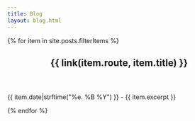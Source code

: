 ```yaml
---
title: Blog
layout: blog.html
---
```


<div class="posts">
{% for item in site.posts.filterItems %}
    <section class="post">
        <header class="post-header">
            <h2 class="post-title">{{ link(item.route, item.title) }}</h2>
        </header>
        <div class="post-description">
            <p>{{ item.date|strftime("%e. %B %Y") }} - {{ item.excerpt }}</p>
        </div>
    </section>
{% endfor %}
</div>
